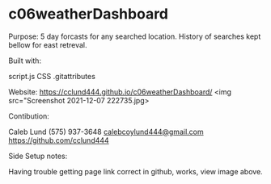 # c06weatherDashboard
Purpose:
5 day forcasts for any searched location. History of searches kept bellow for east retreval. 

Built with:

script.js
CSS
.gitattributes

Website:
https://cclund444.github.io/c06weatherDashboard/
<img src="Screenshot 2021-12-07 222735.jpg>


Contibution:

Caleb Lund 
(575) 937-3648 
calebcoylund444@gmail.com 
https://github.com/cclund444

Side Setup notes:

Having trouble getting page link correct in github, works, view image above. 